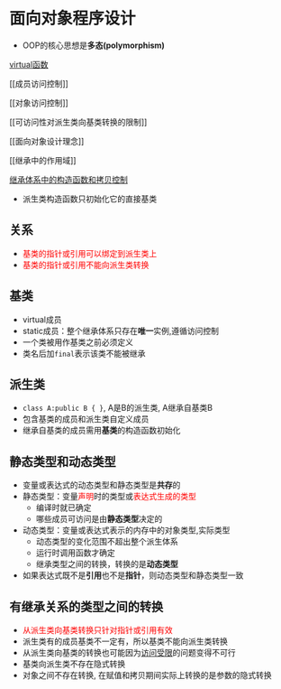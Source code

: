 # 面向对象程序设计

- OOP的核心思想是**多态(polymorphism)**

[virtual函数](c++_Virtual_Function.md)

[[成员访问控制]]

[[对象访问控制]]

[[可访问性对派生类向基类转换的限制]]

[[面向对象设计理念]]

[[继承中的作用域]]

[继承体系中的构造函数和拷贝控制](c++_constructor_and_copy_control_In_Inheritance.md)

- 派生类构造函数只初始化它的直接基类

## 关系

- <font color="red">基类的指针或引用可以绑定到派生类上 </font>
- <font color="red">基类的指针或引用不能向派生类转换</font>

## 基类

- virtual成员
- static成员：整个继承体系只存在**唯一**实例,遵循访问控制
- 一个类被用作基类之前必须定义
- 类名后加`final`表示该类不能被继承
  
## 派生类
 
- `class A:public B { }`, A是B的派生类, A继承自基类B
- 包含基类的成员和派生类自定义成员
- 继承自基类的成员需用**基类**的构造函数初始化
  
## 静态类型和动态类型

- 变量或表达式的动态类型和静态类型是**共存**的
- 静态类型：变量<font color="red">声明</font>时的类型或<font color="red">表达式生成的类型</font>
  - 编译时就已确定
  - 哪些成员可访问是由**静态类型**决定的
- 动态类型：变量或表达式表示的内存中的对象类型,实际类型
  - 动态类型的变化范围不超出整个派生体系
  - 运行时调用函数才确定
  - 继承类型之间的转换，转换的是**动态类型**
- 如果表达式既不是**引用**也不是**指针**，则动态类型和静态类型一致

## 有继承关系的类型之间的转换

- <font color="red">从派生类向基类转换只针对指针或引用有效</font>
- 派生类有的成员基类不一定有，所以基类不能向派生类转换
- 从派生类向基类的转换也可能因为[访问受限](可访问性对派生类向基类转换的限制.md)的问题变得不可行
- 基类向派生类不存在隐式转换
- 对象之间不存在转换, 在赋值和拷贝期间实际上转换的是参数的隐式转换


